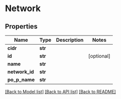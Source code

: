 # Network

## Properties
Name | Type | Description | Notes
------------ | ------------- | ------------- | -------------
**cidr** | **str** |  | 
**id** | **str** |  | [optional] 
**name** | **str** |  | 
**network_id** | **str** |  | 
**po_p_name** | **str** |  | 

[[Back to Model list]](index.md#documentation-for-models) [[Back to API list]](index.md#documentation-for-api-endpoints) [[Back to README]](../README.md)


